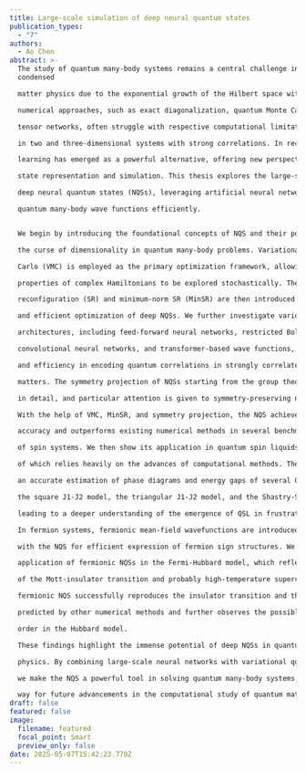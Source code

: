 ```yaml
---
title: Large-scale simulation of deep neural quantum states
publication_types:
  - "7"
authors:
  - Ao Chen
abstract: >-
  The study of quantum many-body systems remains a central challenge in
  condensed

  matter physics due to the exponential growth of the Hilbert space with system size. Traditional

  numerical approaches, such as exact diagonalization, quantum Monte Carlo, and

  tensor networks, often struggle with respective computational limitations, particularly

  in two and three-dimensional systems with strong correlations. In recent years, deep

  learning has emerged as a powerful alternative, offering new perspectives on quantum

  state representation and simulation. This thesis explores the large-scale simulation of

  deep neural quantum states (NQSs), leveraging artificial neural networks to approximate

  quantum many-body wave functions efficiently.


  We begin by introducing the foundational concepts of NQS and their potential in overcoming

  the curse of dimensionality in quantum many-body problems. Variational Monte

  Carlo (VMC) is employed as the primary optimization framework, allowing the ground-state

  properties of complex Hamiltonians to be explored stochastically. The stochastic

  reconfiguration (SR) and minimum-norm SR (MinSR) are then introduced for accurate

  and efficient optimization of deep NQSs. We further investigate various neural network

  architectures, including feed-forward neural networks, restricted Boltzmann machines,

  convolutional neural networks, and transformer-based wave functions, assessing their expressivity

  and efficiency in encoding quantum correlations in strongly correlated quantum

  matters. The symmetry projection of NQSs starting from the group theory is introduced

  in detail, and particular attention is given to symmetry-preserving network architectures.

  With the help of VMC, MinSR, and symmetry projection, the NQS achieves outstanding

  accuracy and outperforms existing numerical methods in several benchmark models

  of spin systems. We then show its application in quantum spin liquids (QSLs), the study

  of which relies heavily on the advances of computational methods. The NQS provides

  an accurate estimation of phase diagrams and energy gaps of several QSL candidates in

  the square J1-J2 model, the triangular J1-J2 model, and the Shastry-Sutherland model,

  leading to a deeper understanding of the emergence of QSL in frustrated magnets.

  In fermion systems, fermionic mean-field wavefunctions are introduced to combine

  with the NQS for efficient expression of fermion sign structures. We then discuss the

  application of fermionic NQSs in the Fermi-Hubbard model, which reflects the mechanism

  of the Mott-insulator transition and probably high-temperature superconductivity. The

  fermionic NQS successfully reproduces the insulator transition and the spin density wave

  predicted by other numerical methods and further observes the possible superconducting

  order in the Hubbard model.

  These findings highlight the immense potential of deep NQSs in quantum many-body

  physics. By combining large-scale neural networks with variational quantum algorithms,

  we make the NQS a powerful tool in solving quantum many-body systems, paving the

  way for future advancements in the computational study of quantum materials.
draft: false
featured: false
image:
  filename: featured
  focal_point: Smart
  preview_only: false
date: 2025-05-07T15:42:23.770Z
---
```

